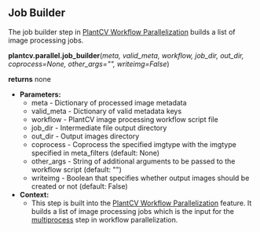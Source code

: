 ## Job Builder

The job builder step in [PlantCV Workflow Parallelization](pipeline_parallel.md) builds a list of image processing jobs.

**plantcv.parallel.job_builder**(*meta, valid_meta, workflow, job_dir, out_dir, coprocess=None, other_args="", writeimg=False*)

**returns** none

- **Parameters:**
    - meta   - Dictionary of processed image metadata
    - valid_meta - Dictionary of valid metadata keys
    - workflow - PlantCV image processing workflow script file
    - job_dir - Intermediate file output directory
    - out_dir - Output images directory
    - coprocess - Coprocess the specified imgtype with the imgtype specified in meta_filters (default: None) 
    - other_args - String of additional arguments to be passed to the workflow script (default: "")
    - writeimg - Boolean that specifies whether output images should be created or not (default: False) 
- **Context:**
    - This step is built into the [PlantCV Workflow Parallelization](pipeline_parallel.md) feature. It builds a list of image processing 
    jobs which is the input for the [multiprocess](multiprocess.md) step in workflow parallelization. 

